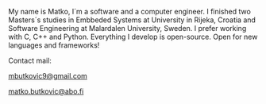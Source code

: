 My name is Matko, I´m a software and a computer engineer. I finished two Masters´s studies in Embbeded Systems at University in Rijeka, Croatia and Software Engineering at Malardalen University, Sweden. 
I prefer working with C, C++ and Python. Everything I develop is open-source. Open for new languages and frameworks!


Contact mail:

mbutkovic9@gmail.com

matko.butkovic@abo.fi
